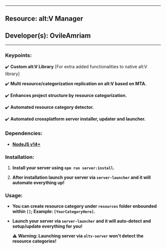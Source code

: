 ***
## Resource: alt:V Manager
## Developer(s): OvileAmriam
***

### Keypoints:
  :heavy_check_mark: **Custom alt:V Library** [For extra added functionalities to native alt:V library]

  :heavy_check_mark: **Multi resource/categorization replication on alt:V based on MTA.**

  :heavy_check_mark: **Enhances project structure by resource categorization.**

  :heavy_check_mark: **Automated resource category detector.**

  :heavy_check_mark: **Automated crossplatform server installer, updater and launcher.**

### Dependencies:
  - **[NodeJS v14+](https://nodejs.org/en/download/current)**

### Installation:
   1. **Install your server using `npm run server:install`.**

   2. **After installation launch your server via `server-launcher` and it will automate everything up!**

### Usage:
  - **You can create resource category under `resources` folder enbounded within `[]`; Example: `[YourCategoryHere]`.**
  
  - **Launch your server via `server-launcher` and it will auto-detect and setup/update everything for you!**

    :warning: **Warning: Launching server via `altv-server` won't detect the resource categories!**
